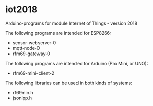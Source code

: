 # iot2018

Arduino-programs for module Internet of Things - version 2018

The following programs are intended for ESP8266:

* sensor-webserver-0
* mqtt-node-0
* rfm69-gateway-0

The following programs are intended for Arduino (Pro Mini, or UNO):

* rfm69-mini-client-2

The following libraries can be used in both kinds of systems:

* rf69min.h
* jsonlpp.h
